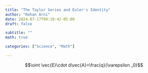 ```yaml
---
title: "The Taylor Series and Euler's Identity"
author: "Rohan Arni"
date: 2024-07-17T09:10:42-05:00
draft: false

subtitle: ""
math: true

categories: ["Science", "Math"] 

---
```


$$\oint \vec{E}\cdot d\vec{A}=\frac{q}{\varepsilon _0}$$
